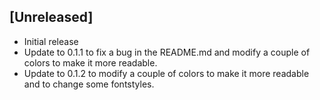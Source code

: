 ## [Unreleased]

- Initial release
- Update to 0.1.1 to fix a bug in the README.md and modify a couple of colors to make it more readable.
- Update to 0.1.2 to modify a couple of colors to make it more readable and to change some fontstyles.